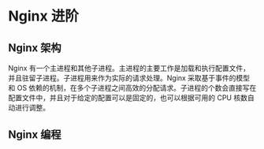 # Nginx 进阶

## Nginx 架构

Nginx 有一个主进程和其他子进程。主进程的主要工作是加载和执行配置文件，并且驻留子进程。子进程用来作为实际的请求处理。Nginx 采取基于事件的模型和 OS 依赖的机制，在多个子进程之间高效的分配请求。子进程的个数会直接写在配置文件中，并且对于给定的配置可以是固定的，也可以根据可用的 CPU 核数自动进行调整。

## Nginx 编程
